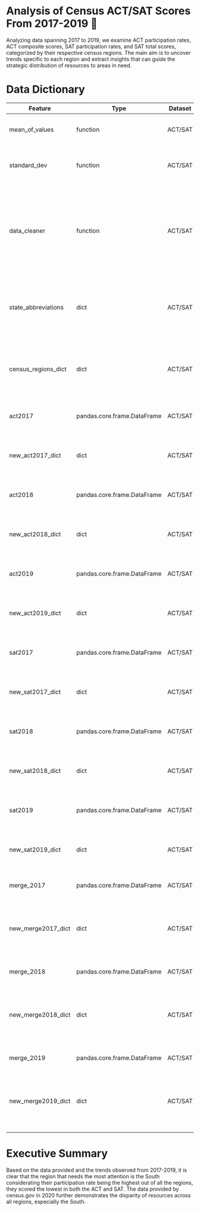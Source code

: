 # Analysis of Census ACT/SAT Scores From 2017-2019 📝

Analyzing data spanning 2017 to 2019, we examine ACT participation rates, ACT composite scores, SAT participation rates, and SAT total scores, categorized by their respective census regions. The main aim is to uncover trends specific to each region and extract insights that can guide the strategic distribution of resources to areas in need.

# Data Dictionary

| Feature             | Type                        | Dataset | Description                                                                                                                                               |
| ------------------- | --------------------------- | ------- | --------------------------------------------------------------------------------------------------------------------------------------------------------- |
| mean_of_values      | function                    | ACT/SAT | Function used to manually compute the mean                                                                                                               |
| standard_dev        | function                    | ACT/SAT | Function used to manually compute the standard deviation                                                                                                 |
| data_cleaner        | function                    | ACT/SAT | Function used to take in a string that is a number and percent symbol (%) and converts string to a float that is the decimal approximation of the percent |
| state_abbreviations | dict                        | ACT/SAT | Dictionary used to change state names from their full name to their abbreviated letters                                                                  |
| census_regions_dict | dict                        | ACT/SAT | Dictionary used to categorize abbreviations with their respected census regions                                                                           |
| act2017             | pandas.core.frame.DataFrame | ACT/SAT | ACT 2017 CSV file used to manipulate data                                                                                                                 |
| new_act2017_dict    | dict                        | ACT/SAT | Dictionary used to rename column names as lower case                                                                                                      |
| act2018             | pandas.core.frame.DataFrame | ACT/SAT | ACT 2018 CSV file used to manipulate data                                                                                                                 |
| new_act2018_dict    | dict                        | ACT/SAT | Dictionary used to rename column names as lower case                                                                                                      |
| act2019             | pandas.core.frame.DataFrame | ACT/SAT | ACT 2019 CSV file used to manipulate data                                                                                                                 |
| new_act2019_dict    | dict                        | ACT/SAT | Dictionary used to rename column names as lower case                                                                                                      |
| sat2017             | pandas.core.frame.DataFrame | ACT/SAT | SAT 2017 CSV file used to manipulate data                                                                                                                 |
| new_sat2017_dict    | dict                        | ACT/SAT | Dictionary used to rename column names as lower case                                                                                                      |
| sat2018             | pandas.core.frame.DataFrame | ACT/SAT | SAT 2018 CSV file used to manipulate data                                                                                                                 |
| new_sat2018_dict    | dict                        | ACT/SAT | Dictionary used to rename column names as lower case                                                                                                      |
| sat2019             | pandas.core.frame.DataFrame | ACT/SAT | SAT 2019 CSV file used to manipulate data                                                                                                                 |
| new_sat2019_dict    | dict                        | ACT/SAT | Dictionary used to rename column names as lower case                                                                                                      |
| merge_2017          | pandas.core.frame.DataFrame | ACT/SAT | Merged data for act2017 and sat2017                                                                                                                       |
| new_merge2017_dict  | dict                        | ACT/SAT | Dictionary used to rename column names as lower case and underscores                                                                                      |
| merge_2018          | pandas.core.frame.DataFrame | ACT/SAT | Merged data for act2018 and sat2018                                                                                                                       |
| new_merge2018_dict  | dict                        | ACT/SAT | Dictionary used to rename column names as lower case and underscores                                                                                      |
| merge_2019          | pandas.core.frame.DataFrame | ACT/SAT | Merged data for act2019 and sat2019                                                                                                                       |
| new_merge2019_dict  | dict                        | ACT/SAT | Dictionary used to rename column names as lower case and underscores                                                                       

# Executive Summary

Based on the data provided and the trends observed from 2017-2019, it is clear that the region that needs the most attention is the South considerating their participation rate being the highest out of all the regions, they scored the lowest in both the ACT and SAT. The data provided by census.gov in 2020 further demonstrates the disparity of resources across all regions, especially the South.
